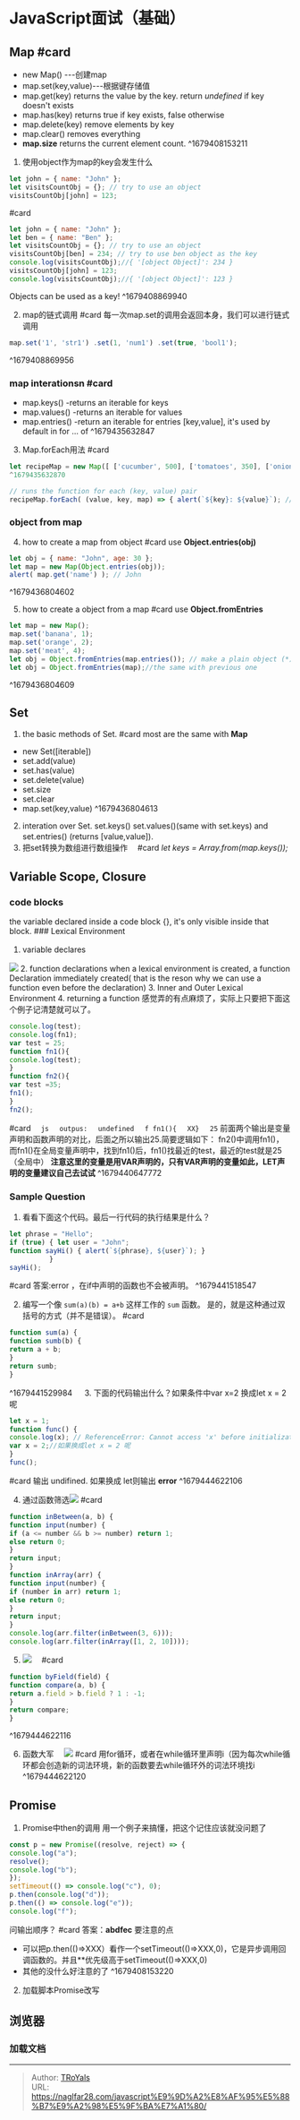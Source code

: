 # JavaScript面试（基础）


## Map \#card

- new Map() ---创建map
- map.set(key,value)---根据键存储值
- map.get(key) returns the value by the key. return *undefined* if key doesn't exists
- map.has(key) returns true if key exists, false otherwise
- map.delete(key) remove elements by key
- map.clear() removes everything
- **map.size** returns the current element count.
  \^1679408153211

1.  使用object作为map的key会发生什么

``` js
let john = { name: "John" };
let visitsCountObj = {}; // try to use an object
visitsCountObj[john] = 123; 
```

\#card

``` js
let john = { name: "John" };
let ben = { name: "Ben" };
let visitsCountObj = {}; // try to use an object
visitsCountObj[ben] = 234; // try to use ben object as the key
console.log(visitsCountObj);//{ '[object Object]': 234 }
visitsCountObj[john] = 123;
console.log(visitsCountObj);//{ '[object Object]': 123 }
```

Objects can be used as a key!
\^1679408869940

2.  map的链式调用 \#card
    每一次map.set的调用会返回本身，我们可以进行链式调用

``` js
map.set('1', 'str1') .set(1, 'num1') .set(true, 'bool1');
```

\^1679408869956

### map interationsn \#card

- map.keys() -returns an iterable for keys
- map.values() -returns an iterable for values
- map.entries() -return an iterable for entries \[key,value\], it's used by default in for ... of
  \^1679435632847

3.  Map.forEach用法 \#card

``` js
let recipeMap = new Map([ ['cucumber', 500], ['tomatoes', 350], ['onion', 50] ]);
^1679435632870

// runs the function for each (key, value) pair 
recipeMap.forEach( (value, key, map) => { alert(`${key}: ${value}`); // cucumber: 500 etc });
```

### object from map

4.  how to create a map from object \#card
    use **Object.entries(obj)**

``` js
let obj = { name: "John", age: 30 };
let map = new Map(Object.entries(obj));
alert( map.get('name') ); // John
```

\^1679436804602

5.  how to create a object from a map \#card
    use **Object.fromEntries**

``` js
let map = new Map();
map.set('banana', 1);
map.set('orange', 2); 
map.set('meat', 4); 
let obj = Object.fromEntries(map.entries()); // make a plain object (*)_ // done! // obj = { banana: 1, orange: 2, meat: 4 } alert(obj.orange); // 2
let obj = Object.fromEntries(map);//the same with previous one
```

\^1679436804609

## Set

1.  the basic methods of Set. \#card
    most are the same with **Map**

- new Set(\[iterable\])
- set.add(value)
- set.has(value)
- set.delete(value)
- set.size
- set.clear
- map.set(key,value)
  \^1679436804613

2.  interation over Set.
    set.keys() set.values()(same with set.keys) and set.entries() (returns \[value,value\]). 　
    　
3.  把set转换为数组进行数组操作 　#card
    *let keys = Array.from(map.keys());*　
    　　
    　

## Variable Scope, Closure

### code blocks

the variable declared inside a code block {}, it's only visible inside that block.
\### Lexical Environment
1. variable declares　
<img src="http://oss.naglfar28.com/naglfar28/202303220647792.png"/>
2. function declarations
when a lexical environment is created, a function Declaration immediately created( that is the reson why we can use a function even before the declaration)
3. Inner and Outer Lexical Environment
4. returning a function
感觉弄的有点麻烦了，实际上只要把下面这个例子记清楚就可以了。

``` js
console.log(test);
console.log(fn1);
var test = 25;
function fn1(){
console.log(test);
}
function fn2(){
var test =35;
fn1();
}
fn2();
```

\#card
　`js 　outpus: 　undefined 　f fn1(){ 　XX} 　25`
前面两个输出是变量声明和函数声明的对比，后面之所以输出25.简要逻辑如下： fn2()中调用fn1()，而fn1()在全局变量声明中，找到fn1()后，fn1()找最近的test，最近的test就是25（全局中）
**注意这里的变量是用VAR声明的，只有VAR声明的变量如此，LET声明的变量建议自己去试试**
\^1679440647772

### Sample Question

1.  看看下面这个代码。最后一行代码的执行结果是什么？[](https://zh.javascript.info/closure# "运行")

``` js
let phrase = "Hello"; 
if (true) { let user = "John";
function sayHi() { alert(`${phrase}, ${user}`); } 
          } 
sayHi();
```

\#card
答案:error ，在if中声明的函数也不会被声明。
\^1679441518547

2.  编写一个像 `sum(a)(b) = a+b` 这样工作的 `sum` 函数。
    是的，就是这种通过双括号的方式（并不是错误）。 \#card

``` js
function sum(a) {
function sumb(b) {
return a + b;
}
return sumb;
}
```

\^1679441529984
　
3. 下面的代码输出什么？如果条件中var x=2 换成let x = 2 呢

``` js
let x = 1;
function func() {
console.log(x); // ReferenceError: Cannot access 'x' before initialization
var x = 2;//如果换成let x = 2 呢
}
func();
```

\#card
输出 undifined. 如果换成 let则输出 **error**
\^1679444622106

4.  通过函数筛选<img src="http://oss.naglfar28.com/naglfar28/202303220743983.png"/> \#card 　

``` js
function inBetween(a, b) {
function input(number) {
if (a <= number && b >= number) return 1;
else return 0;
}
return input;
}
function inArray(arr) {
function input(number) {
if (number in arr) return 1;
else return 0;
}
return input;
}
console.log(arr.filter(inBetween(3, 6)));
console.log(arr.filter(inArray([1, 2, 10])));
```

5.  <img src="http://oss.naglfar28.com/naglfar28/202303220811169.png"/>　
    \#card

``` js
function byField(field) {
function compare(a, b) {
return a.field > b.field ? 1 : -1;
}
return compare;
}
```

\^1679444622116

6.  函数大军　
    <img src="http://oss.naglfar28.com/naglfar28/202303220815470.png"/>
    \#card
    用for循环，或者在while循环里声明i（因为每次while循环都会创造新的词法环境，新的函数要去while循环外的词法环境找i
    \^1679444622120
    　
    　

## Promise

1.  Promise中then的调用
    用一个例子来搞懂，把这个记住应该就没问题了

``` js
const p = new Promise((resolve, reject) => {
console.log("a");
resolve();
console.log("b");
});
setTimeout(() => console.log("c"), 0);
p.then(console.log("d"));
p.then(() => console.log("e"));
console.log("f");
```

问输出顺序？ \#card
答案：**abdfec**
要注意的点
- 可以把p.then(()=\>XXX）看作一个setTimeout(()=\>XXX,0)，它是异步调用回调函数的。并且\*\*优先级高于setTimeout(()=\>XXX,0)
- 其他的没什么好注意的了
\^1679408153220
2. 加载脚本Promise改写

## 浏览器

### 加载文档


---

> Author: [TRoYals](https://naglfar28.com)  
> URL: https://naglfar28.com/javascript%E9%9D%A2%E8%AF%95%E5%88%B7%E9%A2%98%E5%9F%BA%E7%A1%80/  

